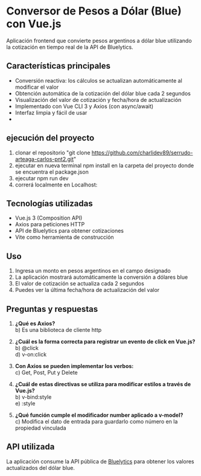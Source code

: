 # Conversor de Pesos a Dólar (Blue) con Vue.js

Aplicación frontend que convierte pesos argentinos a dólar blue utilizando la cotización en tiempo real de la API de Bluelytics.

## Características principales

- Conversión reactiva: los cálculos se actualizan automáticamente al modificar el valor
- Obtención automática de la cotización del dólar blue cada 2 segundos
- Visualización del valor de cotización y fecha/hora de actualización
- Implementado con Vue CLI 3 y Axios (con async/await)
- Interfaz limpia y fácil de usar
- 
## ejecución del proyecto

1) clonar el repositorio  "git clone https://github.com/charlidev89/serrudo-arteaga-carlos-pnt2.git"
2) ejecutar en nueva terminal  npm install en la carpeta del proyecto donde se encuentra el package.json
3) ejecutar npm run dev
4) correrá localmente  en Localhost:

## Tecnologías utilizadas

- Vue.js 3 (Composition API)
- Axios para peticiones HTTP
- API de Bluelytics para obtener cotizaciones
- Vite como herramienta de construcción

## Uso

1. Ingresa un monto en pesos argentinos en el campo designado
2. La aplicación mostrará automáticamente la conversión a dólares blue
3. El valor de cotización se actualiza cada 2 segundos
4. Puedes ver la última fecha/hora de actualización del valor



## Preguntas y respuestas

1. **¿Qué es Axios?**  
   b) Es una biblioteca de cliente http

2. **¿Cuál es la forma correcta para registrar un evento de click en Vue.js?**  
   b) @click  
   d) v-on:click

3. **Con Axios se pueden implementar los verbos:**  
   c) Get, Post, Put y Delete

4. **¿Cuál de estas directivas se utiliza para modificar estilos a través de Vue.js?**  
   b) v-bind:style  
   e) :style

5. **¿Qué función cumple el modificador number aplicado a v-model?**  
   c) Modifica el dato de entrada para guardarlo como número en la propiedad vinculada

## API utilizada

La aplicación consume la API pública de [Bluelytics](https://api.bluelytics.com.ar/v2/latest) para obtener los valores actualizados del dólar blue.

